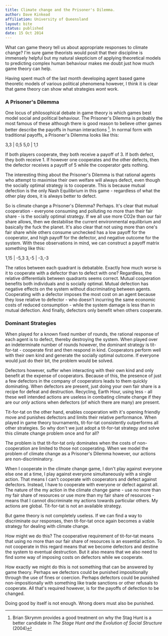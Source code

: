 ```yaml
---
title: Climate change and the Prisoner's Dilemma.
author: Dave Kinkead
affiliation: University of Queensland
layout: bite
status: published
date: 15 Oct 2014
---
```


What can game theory tell us about appropriate responses to climate change?  I'm sure game theorists would posit that their discipline is immensely helpful but my natural skepticism of applying theoretical models to predicting complex human behaviour makes me doubt just how much game theory can help.

Having spent much of the last month developing agent based game theoretic models of various political phenomena however, I think it is clear that game theory can show what strategies _wont_ work.


### A Prisoner's Dilemma

One locus of philosophical debate in game theory is which games best model social and political behaviour.  The Prisoner's Dilemma is probably the most famous of these although there is good reason to believe other games better describe the payoffs in human interactions [^stag].  In normal form with  traditional payoffs, a Prisoner's Dilemma looks like this:


3,3		|		0,5	
5,0		|		1,1


If both players cooperate, they both receive a payoff of 3.  If both defect, they both receive 1.  If however one cooperates and the other defects, then the defector receives a payoff of 5 while the cooperator gets nothing.

The interesting thing about the Prisoner's Dilemma is that rational agents who attempt to maximise their own welfare will always defect, even though the socially optimal strategy is to cooperate.  This is because mutual defection is the only Nash Equilibrium in this game - regardless of what the other play does, it is always better to defect.

So is climate change a Prisoner's Dilemma?  Perhaps.  It's clear that mutual cooperation - everyone consuming and polluting no more than their fair share - is the socially optimal strategy.  If we all use more CO2e than our fair share allows, then we destabilise the current environmental equilibrium and basically the fuck the planet.  It's also clear that not using more than one's fair share while others consume unchecked has a low payoff for the cooperator, and high payoff for the defector, and negative outcome for the system.  With these observations in mind, we can construct a payoff matrix something like this:


1,15	|		-5,3
3,-5	|		-3,-3


The ratios between each quadrant is debatable.  Exactly how much worse is it to cooperate with a defector than to defect with one? Regardless, the relative differentials between quadrants seems correct.  Mutual cooperation benefits both individuals and is socially optimal.  Mutual defection has negative effects on the system without discriminating between agents.  Cooperating with a defector imposes the most cost on an agent because they lose relative to defector - who doesn't incurring the same economic costs of reduced consumption - while the system damage is less than in mutual defection.  And finally, defectors only benefit when others cooperate.


### Dominant Strategies

When played for a known fixed number of rounds, the rational response of each agent is to defect, thereby destroying the system.  When played over an indeterminate number of rounds however, the dominant strategy is tit-for-tat - cooperate first and then respond in kind.  Cooperators perform well with their own kind and generate the socially optimal outcome.  If everyone would just do their bit, the problem would be solved.

Defectors however, suffer when interacting with their own kind and only benefit at the expense of cooperators.  Because of this, the presence of just a few defectors in the company of cooperators leads to them quickly dominating.  When defectors are present, just doing your own fair share is a recipe for defeat and destruction.  Recycling, Earth Hour, using less - all these well intended actions are useless in combating climate change if they are our _only_ actions when defectors (of which there are many) are present.

Tit-for-tat on the other hand, enables cooperation with it's opening friendly move and punishes defectors and limits their relative performance.  When played in game theory tournaments, tit-for-tat consistently outperforms all other strategies.  So why don't we just adopt a tit-for-tat strategy and solve this climate change problem once and for all?

The problem is that tit-for-tat only dominates when the costs of non-cooperation are limited to those not cooperating.  When we model the problem of climate change as a Prisoner's Dilemma however, our actions are non-discriminatory.

When I cooperate in the climate change game, I don't play against everyone else one at a time, I play against everyone simultaneously with a single action.  That means I can't cooperate with cooperators and defect against defectors. Instead, I have to cooperate with everyone or defect against all.  The nature of the my action in the climate change game - use no more than my fair share of resources or use more than my fair share of resources - means that I cannot discriminate my actions towards particular others.  My actions are global.  Tit-for-tat is not an available strategy.


But game theory is not completely useless.  If we can find a way to discriminate our responses, then tit-for-tat once again becomes a viable strategy for dealing with climate change.

How might we do this?  The cooperative requirement of tit-for-tat means that using no more than our fair share of resources is an essential action.  To not cooperate in this regard means that we become defectors and destine the system to eventual destruction.  But it also means that we also need to find some way of imposing costs on defectors while we cooperate.  

How exactly we might do this is not something that can be answered by game theory.  Perhaps we defectors could be punished impositionally through the use of fines or coercion.  Perhaps defectors could be punished non-impositionally with something like trade sanctions or other refusals to cooperate.  All that's required however, is for the payoffs of defection to be changed.

Doing good by itself is not enough. Wrong doers must also be punished.




[^stag]: Brian Skrymm provides a good treatment on why the Stag Hunt is a better candidate in _The Stage Hunt and the Evolution of Social Structure_ (2004)